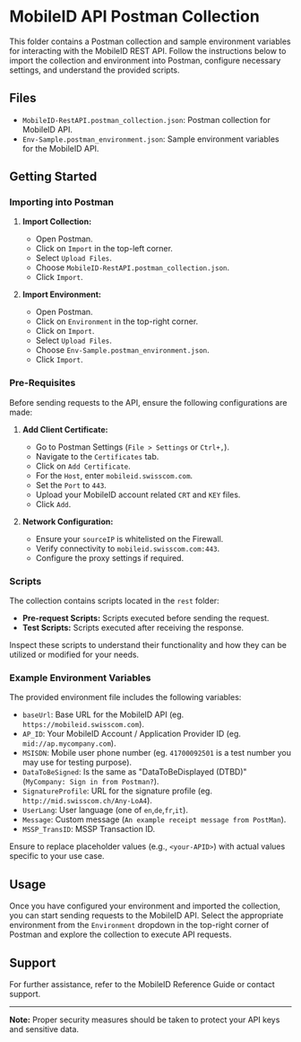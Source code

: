 # MobileID API Postman Collection

This folder contains a Postman collection and sample environment variables for interacting with the MobileID REST API. 
Follow the instructions below to import the collection and environment into Postman, configure necessary settings, and understand the provided scripts.

## Files

- `MobileID-RestAPI.postman_collection.json`: Postman collection for MobileID API.
- `Env-Sample.postman_environment.json`: Sample environment variables for the MobileID API.

## Getting Started

### Importing into Postman

1. **Import Collection:**
   - Open Postman.
   - Click on `Import` in the top-left corner.
   - Select `Upload Files`.
   - Choose `MobileID-RestAPI.postman_collection.json`.
   - Click `Import`.

2. **Import Environment:**
   - Open Postman.
   - Click on `Environment` in the top-right corner.
   - Click on `Import`.
   - Select `Upload Files`.
   - Choose `Env-Sample.postman_environment.json`.
   - Click `Import`.

### Pre-Requisites

Before sending requests to the API, ensure the following configurations are made:

1. **Add Client Certificate:**
   - Go to Postman Settings (`File > Settings` or `Ctrl+,`).
   - Navigate to the `Certificates` tab.
   - Click on `Add Certificate`.
   - For the `Host`, enter `mobileid.swisscom.com`.
   - Set the `Port` to `443`.
   - Upload your MobileID account related `CRT` and `KEY` files.
   - Click `Add`.

2. **Network Configuration:**
   - Ensure your `sourceIP` is whitelisted on the Firewall.
   - Verify connectivity to `mobileid.swisscom.com:443`.
   - Configure the proxy settings if required.

### Scripts

The collection contains scripts located in the `rest` folder:

- **Pre-request Scripts:** Scripts executed before sending the request.
- **Test Scripts:** Scripts executed after receiving the response.

Inspect these scripts to understand their functionality and how they can be utilized or modified for your needs.

### Example Environment Variables

The provided environment file includes the following variables:

- `baseUrl`: Base URL for the MobileID API (eg. `https://mobileid.swisscom.com`).
- `AP_ID`: Your MobileID Account / Application Provider ID (eg. `mid://ap.mycompany.com`).
- `MSISDN`: Mobile user phone number (eg. `41700092501` is a test number you may use for testing purpose).
- `DataToBeSigned`: Is the same as "DataToBeDisplayed (DTBD)" (`MyCompany: Sign in from Postman?`).
- `SignatureProfile`: URL for the signature profile (eg. `http://mid.swisscom.ch/Any-LoA4`).
- `UserLang`: User language (one of `en`,`de`,`fr`,`it`).
- `Message`: Custom message (`An example receipt message from PostMan`).
- `MSSP_TransID`: MSSP Transaction ID.

Ensure to replace placeholder values (e.g., `<your-APID>`) with actual values specific to your use case.

## Usage

Once you have configured your environment and imported the collection, you can start sending requests to the MobileID API. 
Select the appropriate environment from the `Environment` dropdown in the top-right corner of Postman and explore the collection to execute API requests.

## Support

For further assistance, refer to the MobileID Reference Guide or contact support.

---

**Note:** Proper security measures should be taken to protect your API keys and sensitive data.
